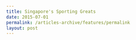 ```yaml
---
title: Singapore's Sporting Greats
date: 2015-07-01
permalink: /articles-archive/features/permalink
layout: post
---
```

